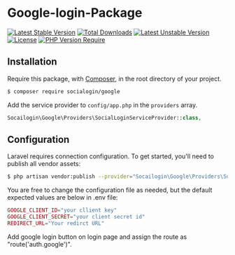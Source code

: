 # Google-login-Package

[![Latest Stable Version](http://poser.pugx.org/phpunit/phpunit/v)](https://packagist.org/packages/phpunit/phpunit) [![Total Downloads](http://poser.pugx.org/phpunit/phpunit/downloads)](https://packagist.org/packages/phpunit/phpunit) [![Latest Unstable Version](http://poser.pugx.org/phpunit/phpunit/v/unstable)](https://packagist.org/packages/phpunit/phpunit) [![License](http://poser.pugx.org/phpunit/phpunit/license)](https://packagist.org/packages/phpunit/phpunit) [![PHP Version Require](http://poser.pugx.org/phpunit/phpunit/require/php)](https://packagist.org/packages/phpunit/phpunit)

## Installation
Require this package, with [Composer](https://packagist.org/), in the root directory of your project.

```bash
$ composer require socialogin/google
```

Add the service provider to `config/app.php` in the `providers` array.

```php
Socailogin\Google\Providers\SocialLoginServiceProvider::class,
```

## Configuration

Laravel requires connection configuration. To get started, you'll need to publish all vendor assets:

```bash
$ php artisan vendor:publish --provider="Socailogin\Google\Providers\SocialLoginServiceProvider"
```

You are free to change the configuration file as needed, but the default expected values are below in .env file:

```php
GOOGLE_CLIENT_ID="your cllient key"
GOOGLE_CLIENT_SECRET="your client secret id" 
REDIRECT_URL="Your redirct URL"
```
Add google login button on login page and assign the route as "route('auth.google')".

